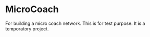 MicroCoach
==========

For building a micro coach network. This is for test purpose. It is a temporatory project.
